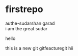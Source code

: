 # firstrepo
authe-sudarshan garad 
<br>
i am the great sudar

hello

this is a new git gitfeacturegit
hii
 